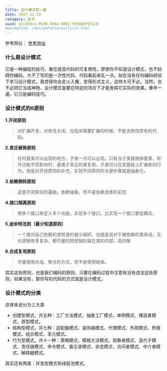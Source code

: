 ```yaml
---
title: 设计模式第一篇
date: 2017-11-23
category: 技术
uuid: acc456c1-0198-594a-b892-fd508bf971cb
#permalink: /designPatterns/first.html
---
```


参考网址： [参考地址](http://www.cnblogs.com/maowang1991/archive/2013/04/15/3023236.html)

### 什么是设计模式

它是一种编程的技巧，重在提高代码的可复用性。即使你不知道设计模式，也不妨碍你编码。大不了写的是一次性代码，代码看起来乱一点。如在没有任何编码经验下学习设计模式，我觉得你会走火入魔，变得形式主义，这样大可不必。当然，也不必把它当成神物，设计模式是要在特定的场合下才能发挥它实际的效果。重申一遍，它只是编码技巧。

### 设计模式的6原则

**1.开闭原则**

> 对扩展开发，对修改关闭。在程序需要扩展的时候，不能去修改原有的代码。

**2.里氏替换原则**

> 任何基类可以出现的地方，子类一点可以出现。只有当子类替换掉基类，软件功能不受影响时，基类才真正的被复用。子类可以在其基础上扩展新的行为。他是对开闭原则的补充，实现开闭原则的关键步骤就是抽象化。

**3.依赖倒转原则**

> 这是开闭原则的基础。依赖抽象，而不是依赖具体的实现

**4.接口隔离原则**

> 用多个接口来定义多个功能，实现多个接口，比实现一个接口更低耦合。

**5.迪米特法则（最少知道原则）**

> 一个类对自己依赖的类知道的越少越好。也就是说对于被依赖的类来说，无论逻辑有多复杂，都尽量的把逻辑封装在类的内部。高内聚

**6.合成复用原则**

> 尽量使用合成、聚合的方式，而不是使用继承。

其实这些原则，也是我们编码的原则。只要在编码过程中注意有没有违法这些原则，如果没有，那你写的代码的方式就是设计模式。

### 设计模式的分类

总体来说分为三大类

- 创建型模式，共五种：工厂方法模式、抽象工厂模式、单例模式、建造者模式、原型模式。
- 结构型模式，共七种：适配器模式、装饰器模式、代理模式、外观模式、桥接模式、组合模式、享元模式。
- 行为型模式，共十一种：策略模式、模板方法模式、观察者模式、迭代子模式、责任链模式、命令模式、备忘录模式、状态模式、访问者模式、中介者模式、解释器模式。

其实还有两类：并发型模式和线程池模式。
